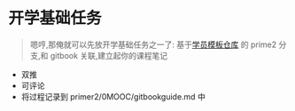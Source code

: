  # 开学基础任务 #



> 嗯哼,那俺就可以先放开学基础任务之一了:
基于[学员模板仓库](https://github.com/OpenMindClub/OMOOC.py)
的 prime2 分支,和 gitbook 关联,建立起你的课程笔记

- 双推
- 可评论
- 将过程记录到 primer2/0MOOC/gitbookguide.md 中